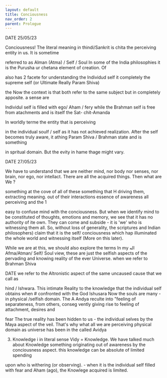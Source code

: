 ```yaml
---
layout: default
title: Conciousness
nav_order: 2
parent: Prologue
---
```




DATE 25/05/23

Conciousness! The literal meaning in thindi/Sankrit is chita the perceiving entity in us. It is sometime

referred to as Alman (Atma) / Self / Soul In some of the India philosophies it is the Purusha ur chetana element of creation. Of

also has 2 facete for understanding the Individud self it completely the supreme self (or Ultimate Really Param Shiva)

the Now the context is that both refer to the same subject but in completely apposite. a sense are

Individul self is filled with ego/ Aham / fery while the Brahman self is free from atachments and is itself the Sat- chit-Amanda

In worldly terme the entity that is perceiving

in the individual soulf / self as it has not achieved realization. After the self becomes truly aware, it athing Param Shiva / Brahman state and is something

in spritual domain. But the evity in hame thage might vary.



DATE 27/05/23

We have to understand that we are neither mind, nor body nor senses, nor brain, nor ego, nor intellact. There are all the acquired things. Then what are We ?

something at the cove of all of these something that H driving them, extracting meaning. out of their interactions essence of awareness all perceiving and the 1

easy to confuse mind with the conciousness. But when we identify mind to be constituted of thoughts, emotions and memory, we see that it has no authority of ite own. They can come and subside - it is 'we' who is witnessing them all. So, without loss of generality, the scriptures and Indian philosophers) claim that it is the self/ conciousness which hap illuminated the whole world and witnessing itself (More on this later).

While we are at this, we should also explore the terms In my اله Afma/Atman/ Self/ Soul view, these are just the selfish aspects of the pervading and knowing reality of the ever Universe. when we refer to Brahman Shiva


DATE we refer to the Altronistic aspect of the same uncaused cause that we call as

hind / Ishwara. This intimate Reality to the knowledge that the individual self obtains when # confronted with the God Ishusara Now the souls are many - in physical /selfish domain. The A Andya reculte into "feeling of separateness, from others, conseg vently giving rise to feeling of attachment, desires and

fear The true reality has been hidden to us - the individual selves by the Maya aspect of the veil. That's why what all we are perceiving physical domain as universe has been in the called Avidya

3) Knowledge i in literal sense Vidy = Knowledge. We have talked much about Knowledge something originating out of awareness by the conciousness aspect. this knowledge can be absolute of limited spending

upon who is withering (or observing). - when it is the individual self filled with fear and Aham (ago), the Knowlege acquired is limited.
